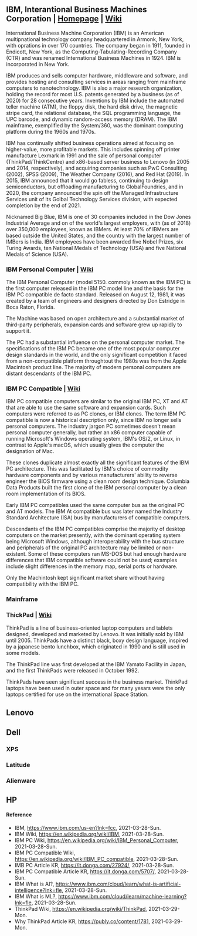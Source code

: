 ## IBM, Interantional Business Machines Corporation | [Homepage](https://www.ibm.com/us-en?lnk=fcc) | [Wiki](https://en.wikipedia.org/wiki/IBM)
International Business Machine Corporation (IBM) is an American multipnational technology company headquartered in Armonk, New York, with oprations in over 170 countries. The company began in 1911, founded in Endicott, New York, as the Computing-Tabulating-Recording Company (CTR) and was renamed International Business Machines in 1924. IBM is incorporated in New York.

IBM produces and sells computer hardware, middleware and software, and provides hosting and consulting services in areas ranging from mainframe computers to nanotechnology. IBM is also a major research organization, holding the record for most U.S. patents generated by a business (as of 2020) for 28 consecutive years. Inventions by IBM include the automated teller machine (ATM), the floppy disk, the hard disk drive, the magnetic stripe card, the relational database, the SQL programming language, the UPC barcode, and dynamic random-access memory (DRAM). The IBM mainframe, exemplified by the System/360, was the dominant computing platform during the 1960s and 1970s.

IBM has continually shifted business operations aimed at focusing on higher-value, more profitable markets. This includes spinning off printer manufacture Lexmark in 1991 and the sale of personal computer (ThinkPad/ThinkCentre) and x86-based server business to Lenovo (in 2005 and 2014, respectively), and acquiring companies such as PwC Consulting (2002), SPSS (2009), The Weather Company (2016), and Red Hat (2019). In 2015, IBM announced that it would go fabless, continuing to design semiconductors, but offloading manufacturing to GlobalFoundries, and in 2020, the company announced the spin off the Managed Infrastructure Services unit of its Golbal Technology Services division, with expected completion by the end of 2021.

Nicknamed Big Blue, IBM is one of 30 companies included in the Dow Jones Industrial Average and on of the world's largest employers, with (as of 2018) over 350,000 employees, known as IBMers. At least 70% of IBMers are based outside the United States, and the country with the largest number of IMBers is India. IBM employees have been awarded five Nobel Prizes, six Turing Awards, ten National Medals of Technology (USA) and five National Medals of Science (USA).

### IBM Personal Computer | [Wiki](https://en.wikipedia.org/wiki/IBM_Personal_Computer)
The IBM Personal Computer (model 5150. commoly known as the IBM PC) is the first computer released in the IBM PC model line and the basis for the IBM PC compatible de facto standard. Released on August 12, 1981, it was created by a team of engineers and designers directed by Don Estridge in Boca Raton, Florida.

The Machine was based on open architecture and a substantial market of third-party peripherals, expansion cards and software grew up rapidly to support it.

The PC had a substantial influence on the personal computer market. The specifications of the IBM PC became one of the most popular computer design standards in the world, and the only significant competition it faced from a non-compatible platform throughtout the 1980s was from the Apple Macintosh product line. The majority of modern personal computers are distant descendants of the IBM PC.

### IBM PC Compatible | [Wiki](https://en.wikipedia.org/wiki/IBM_PC_compatible)
IBM PC compatible computers are similar to the original IBM PC, XT and AT that are able to use the same software and expansion cards. Such computers were referred to as PC clones, or IBM clones. The term IBM PC compatible is now a historical description only, since IBM no longer sells personal computers. The industry jargon PC sometimes doesn't mean personal computer generally, but rather an x86 computer capable of running Microsoft's Windows operating system, IBM's OS/2, or Linux, in contrast to Apple's macOS, which usually gives the computer the designation of Mac.

These clones duplicate almost exactly all the significant features of the IBM PC architecture. This was facilitated by IBM's choice of commodity hardware components and by various manufacturers' ability to reverse engineer the BIOS firmware using a clean room design technique. Columbia Data Products built the first clone of the IBM personal computer by a clean room implementation of its BIOS.

Early IBM PC compatibles used the same computer bus as the original PC and AT models. The IBM At compatible bus was later named the Industry Standard Architecture (ISA) bus by manufacturers of compatible computers.

Descendants of the IBM PC compatibles comprise the majority of desktop computers on the market presently, with the dominant operating system being Microsoft Windows, although interoperability with the bus structure and peripherals of the original PC architecture may be limited or non-existent. Some of these computers ran MS-DOS but had enough hardware differences that IBM compatible software could not be used; examples include slight differences in the memory map, serial ports or hardware.

Only the Machintosh kept significant market share without having compatibility with the IBM PC.

### Mainframe

### ThickPad | [Wiki](https://en.wikipedia.org/wiki/ThinkPad)
ThinkPad is a line of business-oriented laptop computers and tablets designed, developed and marketed by Lenovo. It was initially sold by IBM until 2005. ThinkPads have a distinct black, boxy design language, inspired by a japanese bento lunchbox, which originated in 1990 and is still used in some models.

The ThinkPad line was first developed at the IBM Yamato Facility in Japan, and the first ThinkPads were released in October 1992.

ThinkPads have seen significant success in the business market. ThinkPad laptops have been used in outer space and for many yesars were the only laptops certified for use on the international Space Station.

## Lenovo

## Dell

### XPS

### Latitude

### Alienware

## HP

#### Reference
- IBM, https://www.ibm.com/us-en?lnk=fcc, 2021-03-28-Sun.
- IBM Wiki, https://en.wikipedia.org/wiki/IBM, 2021-03-28-Sun.
- IBM PC Wiki, https://en.wikipedia.org/wiki/IBM_Personal_Computer, 2021-03-28-Sun.
- IBM PC Compatible Wiki, https://en.wikipedia.org/wiki/IBM_PC_compatible, 2021-03-28-Sun.
- IMB PC Article KR, https://it.donga.com/27924/, 2021-03-28-Sun.
- IBM PC Compatible Article KR, https://it.donga.com/5707/, 2021-03-28-Sun.
- IBM What is AI?, https://www.ibm.com/cloud/learn/what-is-artificial-intelligence?lnk=fle, 2021-03-28-Sun.
- IBM What is ML?, https://www.ibm.com/cloud/learn/machine-learning?lnk=fle, 2021-03-28-Sun.
- ThinkPad Wiki, https://en.wikipedia.org/wiki/ThinkPad, 2021-03-29-Mon.
- Why ThinkPad Article KR, https://publy.co/content/1781, 2021-03-29-Mon. 

